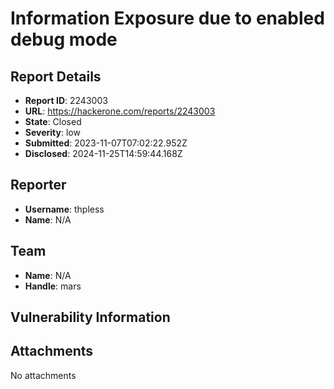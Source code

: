 # Information Exposure due to enabled debug mode

## Report Details
- **Report ID**: 2243003
- **URL**: https://hackerone.com/reports/2243003
- **State**: Closed
- **Severity**: low
- **Submitted**: 2023-11-07T07:02:22.952Z
- **Disclosed**: 2024-11-25T14:59:44.168Z

## Reporter
- **Username**: thpless
- **Name**: N/A

## Team
- **Name**: N/A
- **Handle**: mars

## Vulnerability Information


## Attachments
No attachments
